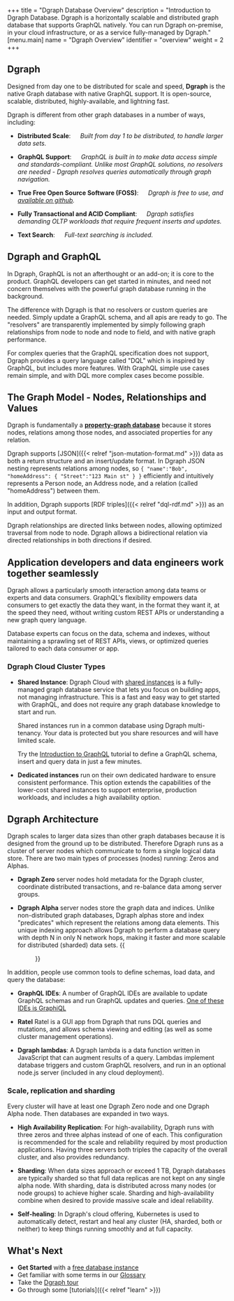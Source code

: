+++
title = "Dgraph Database Overview"
description = "Introduction to Dgraph Database. Dgraph is a horizontally scalable and distributed graph database that supports GraphQL natively. You can run Dgraph on-premise, in your cloud infrastructure, or as a service fully-managed by Dgraph."
[menu.main]
    name = "Dgraph Overview"
    identifier = "overview"
    weight = 2
+++
## Dgraph

Designed from day one to be distributed for scale and speed, **Dgraph** is the native Graph database with native GraphQL support. It is open-source, scalable, distributed, highly-available, and lightning fast.

Dgraph is different from other graph databases in a number of ways, including:

- **Distributed Scale**: &emsp; *Built from day 1 to be distributed, to handle larger data sets.*

- **GraphQL Support**: &emsp; *GraphQL is built in to make data access simple and standards-compliant. Unlike most GraphQL solutions, no resolvers are needed - Dgraph resolves queries automatically through graph navigation.*

- **True Free Open Source Software (FOSS)**: &emsp; *Dgraph is free to use, and [available on github](https://github.com/dgraph-io/dgraph).*

- **Fully Transactional and ACID Compliant**: &emsp; *Dgraph satisfies demanding OLTP workloads that require frequent inserts and updates.*

- **Text Search**: &emsp; *Full-text searching is included.*

## Dgraph and GraphQL
In Dgraph, GraphQL is not an afterthought or an add-on; it is core to the product. GraphQL developers can get started in minutes, and need not concern themselves with the powerful graph database running in the background.

The difference with Dgraph is that no resolvers or custom queries are needed. Simply update a GraphQL schema, and all apis are ready to go. The "resolvers" are transparently implemented by simply following graph relationships from node to node and node to field, and with native graph performance.

For complex queries that the GraphQL specification does not support, Dgraph provides a query language called "DQL" which is inspired by GraphQL, but includes more features. With GraphQL simple use cases remain simple, and with DQL more complex cases become possible.

<!-- TODO: too long. move this part below to GraphQL page
   Our GraphQL feature allows GraphQL users to get started immediately - simply define a schema and Dgraph automatically builds out CRUD and query APIs. Dgraph works as a standards-compliant GraphQL server, so many web and app developers may not know (or care) that Dgraph is a powerful graph database as well.

   As a native GraphQL database, Dgraph doesn’t have a relational database running in the background, or complex resolvers to map between database and GraphQL schemas. We often call this "single-schema development." The big time savings is that there are no GraphQL resolvers or custom queries needed to get started. All GraphQL fields are "resolved" simply by following our graph database edges to required fields. With single-schema development, you can change your GraphQL schema, insert data, and call your new APIs in seconds, not hours.

   If you are a SQL user, check out:

   [Dgraph for SQL Users](https://dgraph.io/learn/courses/datamodel/sql-to-dgraph/overview/introduction/).

   Read more about the motivations for GraphQL and how Facebook still uses it to provide generic yet efficient data access in [the original announcement of the spec from Facebook](https://engineering.fb.com/2015/09/14/core-data/graphql-a-data-query-language/).
-->
## The Graph Model - Nodes, Relationships and Values

Dgraph is fundamentally a [**property-graph database**](https://www.dataversity.net/what-is-a-property-graph/) because it stores nodes, relations among those nodes, and associated properties for any relation.

<!-- TODO move this to some JSON format page

**Dgraph JSON input example with a facet:**

    {
      "name": "Bob",
      "Address": {
       "street": "123 Main St."
      },
      "Address|since": "2022-02-22"
    }

This JSON structure succinctly represents rich data:
- **Nodes**: A Person node and Address node are included
- **Relation**: The Person node is related to the Address node via an "Address" directed relationship
- **Values**: the person's name is "Bob" and the Address street component is "123 Main St."
- **Facet** metadata: the Address relation is qualified with a property specifying the Address relationship started on February 20, 2022.
-->

Dgraph supports [JSON]({{< relref "json-mutation-format.md" >}}) data as both a return structure and an insert/update format. In Dgraph JSON nesting represents relations among nodes, so `{ "name":"Bob", "homeAddress": { "Street":"123 Main st" } }` efficiently and intuitively represents a Person node, an Address node, and a relation (called "homeAddress") between them.

In addition, Dgraph supports [RDF triples]({{< relref "dql-rdf.md" >}}) as an input and output format. 

Dgraph relationships are directed links between nodes, allowing optimized traversal from node to node. Dgraph allows a bidirectional relation via directed relationships in both directions if desired.

## Application developers and data engineers work together seamlessly
Dgraph allows a particularly smooth interaction among data teams or experts and data consumers. GraphQL's flexibility empowers data consumers to get exactly the data they want, in the format they want it, at the speed they need, without writing custom REST APIs or understanding a new graph query language.

Database experts can focus on the data, schema and indexes, without maintaining a sprawling set of REST APIs, views, or optimized queries tailored to each data consumer or app.

### Dgraph Cloud Cluster Types

 - **Shared Instance**: Dgraph Cloud with [shared instances](https://dgraph.io/graphql) is a
fully-managed graph database service that lets you focus on building apps, not
managing infrastructure. This is a fast and easy way to get started with GraphQL, and does not require any graph database knowledge to start and run.

    Shared instances run in a common database using Dgraph multi-tenancy. Your data is protected but you share resources and will have limited scale.

    Try the [Introduction to GraphQL](https://dgraph.io/tour/graphqlintro/2/) tutorial to define a GraphQL schema, insert and query data in just a few minutes.

- **Dedicated instances** run on their own dedicated hardware to ensure consistent performance. This option extends the capabilities of the lower-cost shared instances to support enterprise, production workloads, and includes a high availability option.


## Dgraph Architecture
Dgraph scales to larger data sizes than other graph databases because it is designed from the ground up to be distributed. Therefore Dgraph runs as a cluster of server nodes which communicate to form a single logical data store. There are two main types of processes (nodes) running: Zeros and Alphas.

- **Dgraph Zero** server nodes hold metadata for the Dgraph cluster, coordinate distributed transactions, and re-balance data among server groups.

- **Dgraph Alpha** server nodes store the graph data and indices. Unlike non-distributed graph databases, Dgraph alphas store and index "predicates" which represent the relations among data elements. This unique indexing approach allows Dgraph to perform a database query with depth N in only N network hops, making it faster and more scalable for distributed (sharded) data sets.
{{<figure class="medium image" src="/images/overview/dgraph-architecture.png" title="Dgraph Internal Architecture" alt="Architecture of Dgraph">}}

In addition, people use common tools to define schemas, load data, and query the database:

- **GraphQL IDEs**: A number of GraphQL IDEs are available to update GraphQL schemas and run GraphQL updates and queries. [One of these IDEs is GraphiQL](https://github.com/graphql/graphiql)

- **Ratel** Ratel is a GUI app from Dgraph that runs DQL queries and mutations, and allows schema viewing and editing (as well as some cluster management operations).

- **Dgraph lambdas**: A Dgraph lambda is a data function written in JavaScript that can augment results of a query. Lambdas implement database triggers and custom GraphQL resolvers, and run in an optional node.js server (included in any cloud deployment).

### Scale, replication and sharding
Every cluster will have at least one Dgraph Zero node and one Dgraph Alpha node. Then databases are expanded in two ways.

- **High Availability Replication**: For high-availability, Dgraph runs with three zeros and three alphas instead of one of each. This configuration is recommended for the scale and reliability required by most production applications. Having three servers both triples the capacity of the overall cluster, and also provides redundancy.

- **Sharding**: When data sizes approach or exceed 1 TB, Dgraph databases are typically sharded so that full data replicas are not kept on any single alpha node. With sharding, data is distributed across many nodes (or node groups) to achieve higher scale. Sharding and high-availability combine when desired to provide massive scale and ideal reliability.

- **Self-healing**: In Dgraph's cloud offering, Kubernetes is used to automatically detect, restart and heal any cluster (HA, sharded, both or neither) to keep things running smoothly and at full capacity.

## What's Next

- **Get Started** with a [free database instance](https://cloud.dgraph.io)
- Get familiar with some terms in our [Glossary](/dgraph-glossary)
- Take the [Dgraph tour](https://dgraph.io/tour/)
- Go through some [tutorials]({{< relref "learn" >}})
